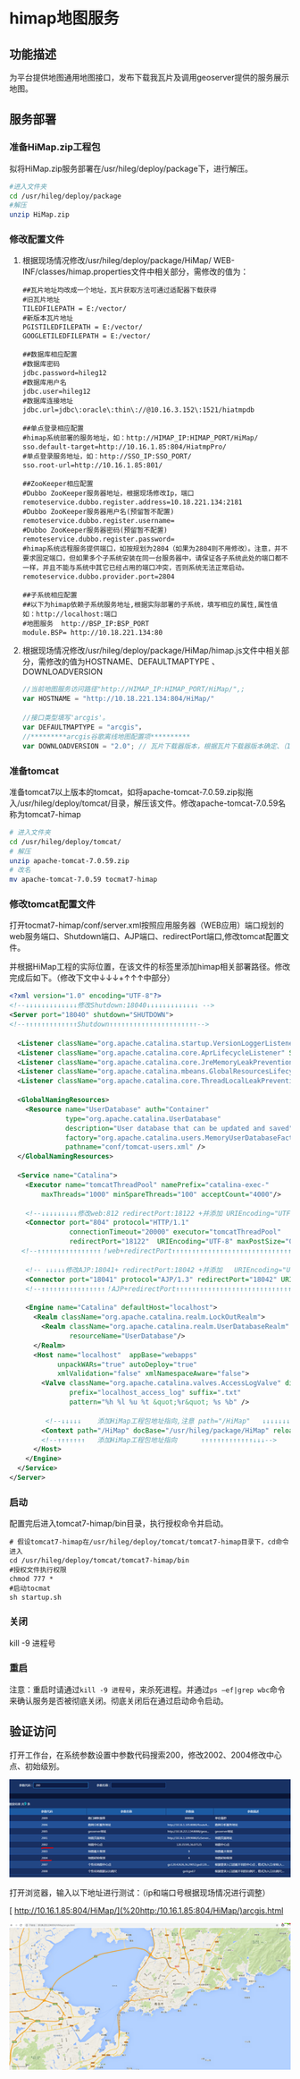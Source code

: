 # himap地图服务

## 功能描述

为平台提供地图通用地图接口，发布下载我瓦片及调用geoserver提供的服务展示地图。

## 服务部署

### 准备HiMap.zip工程包

拟将HiMap.zip服务部署在/usr/hileg/deploy/package下，进行解压。

```sh
#进入文件夹
cd /usr/hileg/deploy/package
#解压
unzip HiMap.zip
```

### 修改配置文件

1. 根据现场情况修改/usr/hileg/deploy/package/HiMap/ WEB-INF/classes/himap.properties文件中相关部分，需修改的值为：

   ```properties
   ##瓦片地址均改成一个地址，瓦片获取方法可通过适配器下载获得
   #旧瓦片地址
   TILEDFILEPATH = E:/vector/
   #新版本瓦片地址
   PGISTILEDFILEPATH = E:/vector/
   GOOGLETILEDFILEPATH = E:/vector/
   
   ##数据库相应配置
   #数据库密码
   jdbc.password=hileg12
   #数据库用户名
   jdbc.user=hileg12
   #数据库连接地址
   jdbc.url=jdbc\:oracle\:thin\://@10.16.3.152\:1521/hiatmpdb
   
   ##单点登录相应配置
   #himap系统部署的服务地址，如：http://HIMAP_IP:HIMAP_PORT/HiMap/
   sso.default-target=http://10.16.1.85:804/HiatmpPro/
   #单点登录服务地址，如：http://SSO_IP:SSO_PORT/
   sso.root-url=http://10.16.1.85:801/
   
   ##ZooKeeper相应配置
   #Dubbo ZooKeeper服务器地址，根据现场修改Ip，端口
   remoteservice.dubbo.register.address=10.18.221.134:2181
   #Dubbo ZooKeeper服务器用户名(预留暂不配置)
   remoteservice.dubbo.register.username=
   #Dubbo ZooKeeper服务器密码(预留暂不配置)
   remoteservice.dubbo.register.password=
   #himap系统远程服务提供端口，如按规划为2804（如果为2804则不用修改）。注意，并不要求固定端口，但如果多个子系统安装在同一台服务器中，请保证各子系统此处的端口都不一样，并且不能与系统中其它已经占用的端口冲突，否则系统无法正常启动。
   remoteservice.dubbo.provider.port=2804
   
   ##子系统相应配置
   ##以下为himap依赖子系统服务地址,根据实际部署的子系统，填写相应的属性,属性值如：http://localhost:端口
   #地图服务  http://BSP_IP:BSP_PORT
   module.BSP= http://10.18.221.134:80
   ```


2. 根据现场情况修改/usr/hileg/deploy/package/HiMap/himap.js文件中相关部分，需修改的值为HOSTNAME、DEFAULTMAPTYPE 、DOWNLOADVERSION

   ```javascript
   //当前地图服务访问路径"http://HIMAP_IP:HIMAP_PORT/HiMap/",;
   var HOSTNAME = "http://10.18.221.134:804/HiMap/"
   
   //接口类型填写'arcgis'。
   var DEFAULTMAPTYPE = "arcgis"，
   //*********arcgis谷歌离线地图配置项**********
   var DOWNLOADVERSION = "2.0"; // 瓦片下载器版本，根据瓦片下载器版本确定、（1.0版本下所有图片在一个目录，2.0在多个目录中）
   ```

### 准备tomcat

准备tomcat7以上版本的tomcat，如将apache-tomcat-7.0.59.zip拟拖入/usr/hileg/deploy/tomcat/目录，解压该文件。修改apache-tomcat-7.0.59名称为tomcat7-himap

```sh
# 进入文件夹
cd /usr/hileg/deploy/tomcat/
# 解压
unzip apache-tomcat-7.0.59.zip
# 改名
mv apache-tomcat-7.0.59 tocmat7-himap
```

### 修改tomcat配置文件

打开tocmat7-himap/conf/server.xml按照应用服务器（WEB应用）端口规划的web服务端口、Shutdown端口、AJP端口、redirectPort端口,修改tomcat配置文件。

并根据HiMap工程的实际位置，在该文件的<Host>标签里添加himap相关部署路径。修改完成后如下。（修改下文中↓↓↓+↑↑↑中部分）

```xml
<?xml version="1.0" encoding="UTF-8"?>
<!--↓↓↓↓↓↓↓↓↓↓↓↓↓修改Shutdown:18040↓↓↓↓↓↓↓↓↓↓↓↓↓ -->
<Server port="18040" shutdown="SHUTDOWN">
<!--↑↑↑↑↑↑↑↑↑↑↑↑↑Shutdown↑↑↑↑↑↑↑↑↑↑↑↑↑↑↑↑↑↑↑↑↑↑-->       
    
  <Listener className="org.apache.catalina.startup.VersionLoggerListener" />
  <Listener className="org.apache.catalina.core.AprLifecycleListener" SSLEngine="on" />
  <Listener className="org.apache.catalina.core.JreMemoryLeakPreventionListener" />
  <Listener className="org.apache.catalina.mbeans.GlobalResourcesLifecycleListener" />
  <Listener className="org.apache.catalina.core.ThreadLocalLeakPreventionListener" />

  <GlobalNamingResources>
    <Resource name="UserDatabase" auth="Container"
              type="org.apache.catalina.UserDatabase"
              description="User database that can be updated and saved"
              factory="org.apache.catalina.users.MemoryUserDatabaseFactory"
              pathname="conf/tomcat-users.xml" />
  </GlobalNamingResources>

  <Service name="Catalina">
    <Executor name="tomcatThreadPool" namePrefix="catalina-exec-" 
        maxThreads="1000" minSpareThreads="100" acceptCount="4000"/>
      
  	<!--↓↓↓↓↓↓↓↓↓修改web:812 redirectPort:18122 +并添加 URIEncoding="UTF-8"↓↓↓↓↓↓↓↓↓-->
    <Connector port="804" protocol="HTTP/1.1" 
               connectionTimeout="20000" executor="tomcatThreadPool" 
               redirectPort="18122"  URIEncoding="UTF-8" maxPostSize="0"/>
   <!--↑↑↑↑↑↑↑↑↑↑↑↑↑↑↑↑！web+redirectPort↑↑↑↑↑↑↑↑↑↑↑↑↑↑↑↑↑↑↑↑↑↑↑↑↑↑↑↑↑↑↑↑↑↑↑↑↑↑-->    

    <!-- ↓↓↓↓↓修改AJP:18041+ redirectPort:18042 +并添加   URIEncoding="UTF-8" ↓↓↓↓↓-->
    <Connector port="18041" protocol="AJP/1.3" redirectPort="18042" URIEncoding="UTF-8"/>
    <!--↑↑↑↑↑↑↑↑↑↑↑↑↑↑↑↑！AJP+redirectPort↑↑↑↑↑↑↑↑↑↑↑↑↑↑↑↑↑↑↑↑↑↑↑↑↑↑↑↑↑↑↑↑↑↑↑↑↑↑--> 
      
    <Engine name="Catalina" defaultHost="localhost">
      <Realm className="org.apache.catalina.realm.LockOutRealm">
        <Realm className="org.apache.catalina.realm.UserDatabaseRealm"
               resourceName="UserDatabase"/>
      </Realm>
      <Host name="localhost"  appBase="webapps"
            unpackWARs="true" autoDeploy="true"
			xmlValidation="false" xmlNamespaceAware="false">
        <Valve className="org.apache.catalina.valves.AccessLogValve" directory="logs"
               prefix="localhost_access_log" suffix=".txt"
               pattern="%h %l %u %t &quot;%r&quot; %s %b" />
          
         <!--↓↓↓↓↓    添加HiMap工程包地址指向,注意 path="/HiMap"   ↓↓↓↓↓↓↓↓↓↓↓↓-->
		<Context path="/HiMap" docBase="/usr/hileg/package/HiMap" reloadable="false"></Context>
        <!--↑↑↑↑↑↑↑   添加HiMap工程包地址指向      ↑↑↑↑↑↑↑↑↑↑↑↑↑↓↓↓--> 
      </Host>
    </Engine>
  </Service>
</Server>

```

### 启动

配置完后进入tomcat7-himap/bin目录，执行授权命令并启动。

```shell
# 假设tomcat7-himap在/usr/hileg/deploy/tomcat/tomcat7-himap目录下，cd命令进入
cd /usr/hileg/deploy/tomcat/tomcat7-himap/bin
#授权文件执行权限
chmod 777 *
#启动tocmat
sh startup.sh
```

### 关闭

kill -9 进程号

### 重启

注意：重启时请通过`kill -9 进程号`，来杀死进程。并通过`ps –ef|grep wbc`命令来确认服务是否被彻底关闭。彻底关闭后在通过启动命令启动。​                                                

## 验证访问

打开工作台，在系统参数设置中参数代码搜索200，修改2002、2004修改中心点、初始级别。

 ![img](img/himap-sys.png)

打开浏览器，输入以下地址进行测试：（ip和端口号根据现场情况进行调整）

[ http://10.16.1.85:804/HiMap/](%20http:/10.16.1.85:804/HiMap/)arcgis.html

 ![img](img/himap.png)